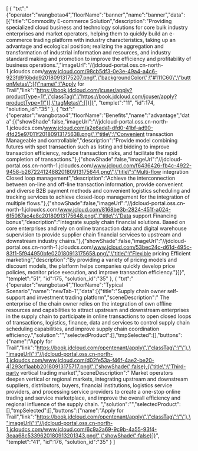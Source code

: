 [
	{
		"txt":"{\"operator\":\"wangbotao4\",\"floorName\":\"banner\",\"name\":\"banner\",\"data\":[{\"title\":\"Commodity E-commerce Solution\",\"description\":\"Providing specialized cloud business and technology solutions for core bulk industry enterprises and market operators, helping them to quickly build an e-commerce trading platform with industry characteristics, taking up an advantage and ecological position; realizing the aggregation and transformation of industrial information and resources, and industry standard making and promotion to improve the efficiency and profitability of business operations.\",\"imageUrl\":\"//jdcloud-portal.oss.cn-north-1.jcloudcs.com/www.jcloud.com/98cb5df3-0e3e-49a4-a4c6-923fd916bdd920180913175207.png\",\"backgroundColor\":\"#111C60\",\"buttonMetas\":[{\"name\":\"Apply for Trail\",\"link\":\"https://book.jdcloud.com/jcuser/apply?productType=1\",\"classTag\":\"https://book.jdcloud.com/jcuser/apply?productType=1\"}],\"tagMetas\":[]}]}",
		"templet":"11",
		"id":174,
		"solution_id":"35"
	},
	{
		"txt":"{\"operator\":\"wangbotao4\",\"floorName\":\"Benefits\",\"name\":\"advantage\",\"data\":[{\"showShade\":false,\"imageUrl\":\"//jdcloud-portal.oss.cn-north-1.jcloudcs.com/www.jcloud.com/a2e6ada1-dfd0-41bf-ad90-4fd25e97011f20180913175638.png\",\"title\":\"Convenient transaction  Manageable and controllable\",\"description\":\"Provide model combining futures with spot transaction such as listing and bidding to improve transaction efficiency, reduce transaction risks, and facilitate the rapid completion of transactions.\"},{\"showShade\":false,\"imageUrl\":\"//jdcloud-portal.oss.cn-north-1.jcloudcs.com/www.jcloud.com/f6436426-fb4c-4922-9458-b2672241248820180913175644.png\",\"title\":\"Multi-flow integration  Closed loop management\",\"description\":\"Achieve the interconnection between on-line and off-line transaction information, provide convenient and diverse B2B payment methods and convenient logistics scheduling and tracking services to achieve closed-loop management for the integration of multiple flows.\"},{\"showShade\":false,\"imageUrl\":\"//jdcloud-portal.oss.cn-north-1.jcloudcs.com/www.jcloud.com/8168be3b-2824-451f-a024-6f5087ac4e8c20180913175648.png\",\"title\":\"Data support  Financing bonus\",\"description\":\"Integrate supply chain financial solutions. Based on core enterprises and rely on online transaction data and digital warehouse supervision to provide supplier chain financial services to upstream and downstream industry chains.\"},{\"showShade\":false,\"imageUrl\":\"//jdcloud-portal.oss.cn-north-1.jcloudcs.com/www.jcloud.com/53bec24c-d61d-495c-83f1-5f944950bfe020180913175658.png\",\"title\":\"Flexible pricing  Efficient marketing\",\"description\":\"By providing a variety of pricing models and discount models, the platform helps companies quickly develop price policies, monitor price execution, and improve transaction efficiency.\"}]}",
		"templet":"51",
		"id":175,
		"solution_id":"35"
	},
	{
		"txt":"{\"operator\":\"wangbotao4\",\"floorName\":\"Typical Scenario\",\"name\":\"newTab-1\",\"data\":[{\"title\":\"Supply chain owner self-support and investment trading platform\",\"sceneDescription\":\" The enterprise of the chain owner relies on the integration of own offline resources and capabilities to attract upstream and downstream enterprises in the supply chain to participate in online transactions to open closed loops of transactions, logistics, finance, data and services to control supply chain scheduling capabilities, and improve supply chain coordination efficiency.\",\"solution\":\"\",\"selectedProduct\":[],\"tmpSelected\":[],\"buttons\":{\"name\":\"Apply for Trail\",\"link\":\"https://book.jdcloud.com/opentenant/apply\",\"classTag\":\"\"},\"imageUrl\":\"//jdcloud-portal.oss.cn-north-1.jcloudcs.com/www.jcloud.com/d02fe53a-f46f-4ae2-be20-41293cf1aabb20180913175717.png\",\"showShade\":false},{\"title\":\"Third-party vertical trading market\",\"sceneDescription\":\" Market operators deepen vertical or regional markets, integrating upstream and downstream suppliers, distributors, buyers, financial institutions, logistics service providers, and processing service providers to create a one-stop online trading and service marketplace, and improve the overall efficiency and regional influence of the supply chain. \",\"solution\":\"\",\"selectedProduct\":[],\"tmpSelected\":[],\"buttons\":{\"name\":\"Apply for Trail\",\"link\":\"https://book.jdcloud.com/opentenant/apply\",\"classTag\":\"\"},\"imageUrl\":\"//jdcloud-portal.oss.cn-north-1.jcloudcs.com/www.jcloud.com/6c9a2a69-9c9b-4a55-93f4-3eaa68c5339620180913201343.png\",\"showShade\":false}]}",
		"templet":"41",
		"id":176,
		"solution_id":"35"
	}
]